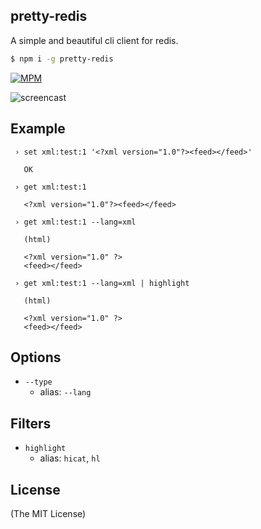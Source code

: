 pretty-redis
------------

A simple and beautiful cli client for redis.

```bash
$ npm i -g pretty-redis
```
[![MPM](https://nodei.co/npm/pretty-redis.png?downloads=true&stars=true)](http://npmjs.org/pretty-redis)

![screencast](https://raw.githubusercontent.com/poying/pretty-redis/master/screencast.gif)

## Example

```
 › set xml:test:1 '<?xml version="1.0"?><feed></feed>'

   OK

 › get xml:test:1

   <?xml version="1.0"?><feed></feed>

 › get xml:test:1 --lang=xml

   (html)

   <?xml version="1.0" ?>
   <feed></feed>

 › get xml:test:1 --lang=xml | highlight

   (html)

   <?xml version="1.0" ?>
   <feed></feed>
```

## Options

* `--type`
  * alias: `--lang`

## Filters

* `highlight`
  * alias: `hicat`, `hl`

## License

(The MIT License)
